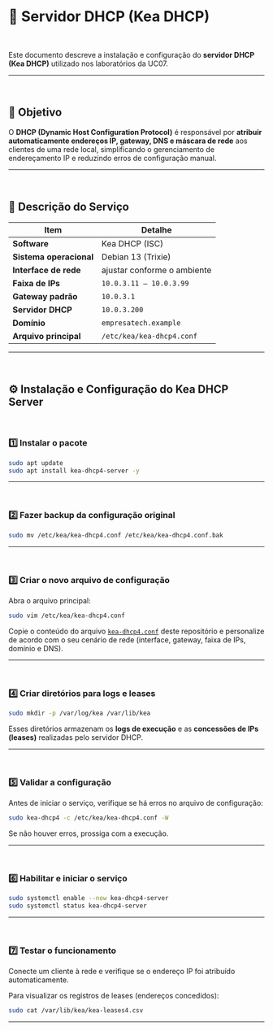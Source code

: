# 🧭 Servidor DHCP (Kea DHCP)

<br/>

Este documento descreve a instalação e configuração do **servidor DHCP (Kea DHCP)** utilizado nos laboratórios da UC07.

---

<br/>

## 🎯 Objetivo

O **DHCP (Dynamic Host Configuration Protocol)** é responsável por **atribuir automaticamente endereços IP, gateway, DNS e máscara de rede** aos clientes de uma rede local, simplificando o gerenciamento de endereçamento IP e reduzindo erros de configuração manual.

---

<br/>

## 🧩 Descrição do Serviço

| Item | Detalhe |
|------|----------|
| **Software** | Kea DHCP (ISC) |
| **Sistema operacional** | Debian 13 (Trixie) |
| **Interface de rede** | ajustar conforme o ambiente |
| **Faixa de IPs** | `10.0.3.11 – 10.0.3.99` |
| **Gateway padrão** | `10.0.3.1` |
| **Servidor DHCP** | `10.0.3.200` |
| **Domínio** | `empresatech.example` |
| **Arquivo principal** | `/etc/kea/kea-dhcp4.conf` |

---

<br/>

## ⚙️ Instalação e Configuração do Kea DHCP Server

<br/>

### 1️⃣ Instalar o pacote

```bash
sudo apt update
sudo apt install kea-dhcp4-server -y
```

---

<br/>

### 2️⃣ Fazer backup da configuração original

```bash
sudo mv /etc/kea/kea-dhcp4.conf /etc/kea/kea-dhcp4.conf.bak
```

---

<br/>

### 3️⃣ Criar o novo arquivo de configuração

Abra o arquivo principal:

```bash
sudo vim /etc/kea/kea-dhcp4.conf
```

Copie o conteúdo do arquivo [`kea-dhcp4.conf`](./configs/kea-dhcp4.conf) deste repositório e personalize de acordo com o seu cenário de rede (interface, gateway, faixa de IPs, domínio e DNS).

---

<br/>

### 4️⃣ Criar diretórios para logs e leases

```bash
sudo mkdir -p /var/log/kea /var/lib/kea
```

Esses diretórios armazenam os **logs de execução** e as **concessões de IPs (leases)** realizadas pelo servidor DHCP.

---

<br/>

### 5️⃣ Validar a configuração

Antes de iniciar o serviço, verifique se há erros no arquivo de configuração:

```bash
sudo kea-dhcp4 -c /etc/kea/kea-dhcp4.conf -W
```

Se não houver erros, prossiga com a execução.

---

<br/>

### 6️⃣ Habilitar e iniciar o serviço

```bash
sudo systemctl enable --now kea-dhcp4-server
sudo systemctl status kea-dhcp4-server
```

---

<br/>

### 7️⃣ Testar o funcionamento

Conecte um cliente à rede e verifique se o endereço IP foi atribuído automaticamente.

Para visualizar os registros de leases (endereços concedidos):

```bash
sudo cat /var/lib/kea/kea-leases4.csv
```
---
